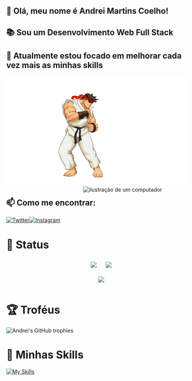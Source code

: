 ## 👋 Olá, meu nome é Andrei Martins Coelho!
## 📚 Sou um Desenvolvimento Web Full Stack
## 🦄  Atualmente estou focado em melhorar cada vez mais as minhas skills
![RYU](./ryu.gif)
<img src="https://raw.githubusercontent.com/MicaelliMedeiros/micaellimedeiros/master/image/computer-illustration.png" alt="ilustração de um computador" min-width="400px" max-width="300px" width="300px" align="right">

## 📫 Como me encontrar: 
[![Twitter](https://img.shields.io/badge/Twitter-1DA1F2?style=for-the-badge&logo=twitter&logoColor=white)](https://twitter.com/4ndrei_martins)[![Instagram](https://img.shields.io/badge/Instagram-E4405F?style=for-the-badge&logo=instagram&logoColor=white)](https://instagram.com/andrei_coelho_?igshid=MzNlNGNkZWQ4Mg==)

# 🧩 Status
<div align="center">
    <img height="165em" src="https://github-readme-stats.vercel.app/api?username=AndreiMartinsCoelho&show_icons=true&theme=radical" style="margin: 10px"/>
    <img height="165em" src="https://github-readme-streak-stats.herokuapp.com/?user=AndreiMartinsCoelho&theme=radical" style="margin: 10px"/>
</div>
<div align="center">
    <img src="https://github-readme-stats.vercel.app/api/top-langs/?username=AndreiMartinsCoelho&layout=compact&show_icons=true&theme=radical" style="margin: 10px"/>
</div>

# 🏆 Troféus
![Andrei's GitHub trophies](https://github-profile-trophy.vercel.app/?username=AndreiMartinsCoelho&theme=radical&margin-w=15&margin-h=15&align=center)

# 🚀 Minhas Skills
[![My Skills](https://skillicons.dev/icons?i=js,html,css,bootstrap,ruby,mongodb,ps,git,mysql,react,figma,nodejs,express,java&theme=dark&perline=7)](https://skillicons.dev)

